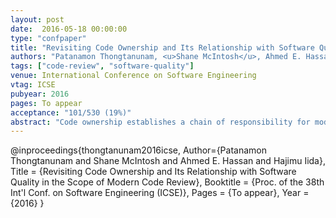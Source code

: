 ```yaml
---
layout: post
date:  2016-05-18 00:00:00
type: "confpaper"
title: "Revisiting Code Ownership and Its Relationship with Software Quality in the Scope of Modern Code Review"
authors: "Patanamon Thongtanunam, <u>Shane McIntosh</u>, Ahmed E. Hassan, Hajimu Iida"
tags: ["code-review", "software-quality"]
venue: International Conference on Software Engineering
vtag: ICSE
pubyear: 2016
pages: To appear
acceptance: "101/530 (19%)"
abstract: "Code ownership establishes a chain of responsibility for modules in large software systems. Although prior work uncovers a link between code ownership heuristics and software quality, these heuristics rely solely on the authorship of code changes. In addition to authoring code changes, developers also make important contributions to a module by reviewing code changes. Indeed, recent work shows that reviewers are highly active in modern code review processes, often suggesting alternative solutions or providing updates to the code changes. In this paper, we complement traditional code ownership heuristics using code review activity. Through a case study of six releases of the large Qt and OpenStack systems, we find that: (1) 67%-86% of developers did not author any code changes for a module, but still actively contributed by reviewing 21%-39% of the code changes, (2) code ownership heuristics that are aware of reviewing activity share a relationship with software quality, and (3) the proportion of reviewers without expertise shares a strong, increasing relationship with the likelihood of having post-release defects. Our results suggest that reviewing activity captures an important aspect of code ownership, and should be included in approximations of it in future studies."
---
```

@inproceedings{thongtanunam2016icse,
	Author={Patanamon Thongtanunam and Shane McIntosh and Ahmed E. Hassan and Hajimu Iida},
	Title = {Revisiting Code Ownership and Its Relationship with Software Quality in the Scope of Modern Code Review},
	Booktitle = {Proc. of the 38th Int'l Conf. on Software Engineering (ICSE)},
	Pages = {To appear},
	Year = {2016}
}
